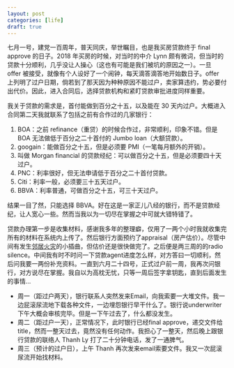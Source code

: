 ```yaml
---
layout: post
categories: [life]
draft: true
---
```


七月一号，建党一百周年，普天同庆，举世瞩目，也是我买房贷款终于 final approve 的日子。2018 年买房的时候，对当时的中介 Lynn 颇有微词，但当时的贷款十分顺利，几乎没让人操心（这也有可能是我们被坑的原因之一）。一旦 offer 被接受，就像有个人设好了一个闹钟，每天滴答滴答地开始数日子。offer 上列明了过户日期，倘若到了那天因为种种原因不能过户，卖家算违约，势必要付出代价。因此，进入合同后，选择贷款机构和紧盯贷款审批进度同样重要。

我关于贷款的需求是，首付能做到百分之十五，以及能在 30 天内过户。大概进入合同第二天我就联系了包括之前有合作过的几家银行：

1. BOA：之前 refinance（重贷）的时候合作过，非常顺利，印象不错。但是 BOA 无法做低于百分之二十首付的 Jumbo loan（大额贷款）。
2. googain：能做百分之十五，但是必须要 PMI（一笔每月额外的开销）。
3. 叫做 Morgan financial 的贷款经纪：可以做百分之十五，但是必须要四十天过户。
4. PNC：利率很好，但无法申请低于百分之二十首付贷款。
5. Citi：利率一般，必须要三十五天过户。
6. BBVA：利率普通，可做百分之十五，可三十天过户。

结果一目了然，只能选择 BBVA。好在这是一家正儿八经的银行，而不是贷款经纪，让人宽心一些。然而当我以为一切尽在掌握之中可就大错特错了。

贷款办理第一步是收集材料，感谢我多年的整理癖，仅用了一两个小时我就收集完所有的材料在系统内上传了。然后银行方面预约了appraisal（房产估价）。尽管中间有发生[邻居火灾](/2021-06-04/邻居失火)的小插曲，但估价还是很快做完了。之后便是两三周的的radio silence。中间我有时不时问一下贷款agent进度怎么样，对方答曰一切顺利，然后问我要一两份补充资料。一直到六月二十四号，正式过户前一周，我再次问银行，对方说尽在掌握。我自以为高枕无忧，只等一周后签字拿钥匙，直到后面发生的事情...

- 周一（距过户两天），银行联系人突然发来Email，向我索要一大堆文件。我一边屁滚尿流地下载各种文件，一边埋怨银行早干什么了。银行说underwriter下午大概会审核完毕。但是一下午过去了，什么都没发生。
- 周二（距过户一天），正常情况下，此时银行已经final approve，递交文件给title，然而一整天过去，竟然没有任何动作。我担心了一整天，然后晚上跟银行贷款的联络人 Thanh Ly 打了二十分钟电话，发了一通脾气。
- 周三（预计的过户日），上午 Thanh 再次发来email索要文件。我又一次屁滚尿流开始找材料。